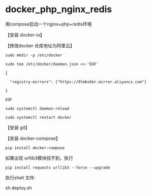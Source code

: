 # docker_php_nginx_redis
用compose启动一个nginx+php+redis环境

【安装 docker-io】

【修改docker 仓库地址为阿里云】

    sudo mkdir -p /etc/docker

    sudo tee /etc/docker/daemon.json <<-'EOF'

    {

      "registry-mirrors": ["https://9lmbskbr.mirror.aliyuncs.com"]

    }

    EOF

    sudo systemctl daemon-reload

    sudo systemctl restart docker



【安装 git】

【安装 docker-compose】 

    pip install docker-compose

   如果出现 urllib3模块找不到，执行

    pip install requests urllib3 --force --upgrade
  
执行shell 文件:

sh deploy.sh 
